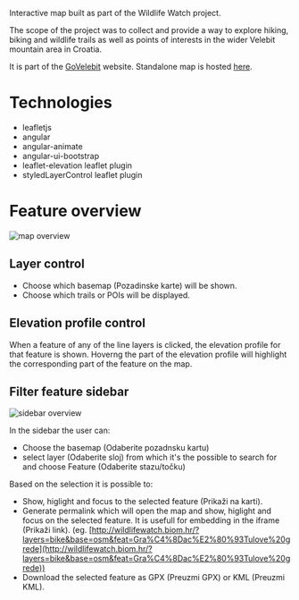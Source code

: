 Interactive map built as part of the Wildlife Watch project.

The scope of the project was to collect and provide a way to explore hiking, biking and wildlife trails as well as points of interests in the wider Velebit mountain area in Croatia.

It is part of the [GoVelebit](http://www.govelebit.com/) website. Standalone map is hosted [here](http://wildlifewatch.biom.hr/).

# Technologies
- leafletjs
- angular
- angular-animate
- angular-ui-bootstrap
- leaflet-elevation leaflet plugin
- styledLayerControl leaflet plugin

# Feature overview
![map overview](../screenshots/map-overview_2.jpg)

## Layer control
- Choose which basemap (Pozadinske karte) will be shown.
- Choose which trails or POIs will be displayed.

## Elevation profile control
When a feature of any of the line layers is clicked, the elevation profile for that feature is shown.
Hoverng the part of the elevation profile will highlight the corresponding part of the feature on the map.

## Filter feature sidebar
![sidebar overview](../screenshots/sidebar.jpg)

In the sidebar the user can:
- Choose the basemap (Odaberite pozadnsku kartu)
- select layer (Odaberite sloj) from which it's the possible to search for and choose Feature (Odaberite stazu/točku)

Based on the selection it is possible to:
- Show, higlight and focus to the selected feature (Prikaži na karti).
- Generate permalink which will open the map and show, higlight and focus on the selected feature. It is usefull for embedding in the iframe (Prikaži link). (eg. [http://wildlifewatch.biom.hr/?layers=bike&base=osm&feat=Gra%C4%8Dac%E2%80%93Tulove%20grede](http://wildlifewatch.biom.hr/?layers=bike&base=osm&feat=Gra%C4%8Dac%E2%80%93Tulove%20grede))
- Download the selected feature as GPX (Preuzmi GPX) or KML (Preuzmi KML).

